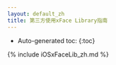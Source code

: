 ```yaml
---
layout: default_zh
title: 第三方使用xFace Library指南
---
```


* Auto-generated toc:
{:toc}

{% include iOSxFaceLib_zh.md %}
